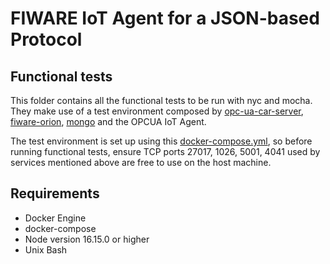 # FIWARE IoT Agent for a JSON-based Protocol

## Functional tests

This folder contains all the functional tests to be run with nyc and mocha. They make use of a test environment composed
by [opc-ua-car-server](https://github.com/Engineering-Research-and-Development/opc-ua-car-server),
[fiware-orion](https://github.com/telefonicaid/fiware-orion), [mongo](https://github.com/mongodb/mongo) and the OPCUA
IoT Agent.

The test environment is set up using this [docker-compose.yml](./docker-compose.yml), so before running functional
tests, ensure TCP ports 27017, 1026, 5001, 4041 used by services mentioned above are free to use on the host machine.

## Requirements

-   Docker Engine
-   docker-compose
-   Node version 16.15.0 or higher
-   Unix Bash
